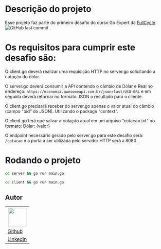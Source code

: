 # Descrição do projeto
Esse projeto faz parte do primeiro desafio do curso Go Expert da [FullCycle](https://fullcycle.com.br/).<br>
<img alt="GitHub last commit" src="https://img.shields.io/github/last-commit/ClaudionorJunior/challenge-bid-server-client-goexpert">

# Os requisitos para cumprir este desafio são:
O client.go deverá realizar uma requisição HTTP no server.go solicitando a cotação do dólar.
 
O server.go deverá consumir a API contendo o câmbio de Dólar e Real no endereço: `https://economia.awesomeapi.com.br/json/last/USD-BRL` e em seguida deverá retornar no formato JSON o resultado para o cliente.

O client.go precisará receber do server.go apenas o valor atual do câmbio (campo "bid" do JSON). Utilizando o package "context".
 
O client.go terá que salvar a cotação atual em um arquivo "cotacao.txt" no formato: Dólar: {valor}
 
O endpoint necessário gerado pelo server.go para este desafio será: `/cotacao` e a porta a ser utilizada pelo servidor HTTP será a 8080.

# Rodando o projeto
```sh
cd server && go run main.go
```
```sh
cd client && go run main.go
```

## Autor
<table>
  <tr>
    <th><img src="https://avatars.githubusercontent.com/u/82416762?v=4" width=60></th>
  </tr>
  <tr>
    <td><a href="https://github.com/ClaudionorJunior">Github</a></td>
  </tr>
  <tr>
    <td><a href="https://www.linkedin.com/in/claudionorsilva">Linkedin</a></td>
  </tr>
</table>
